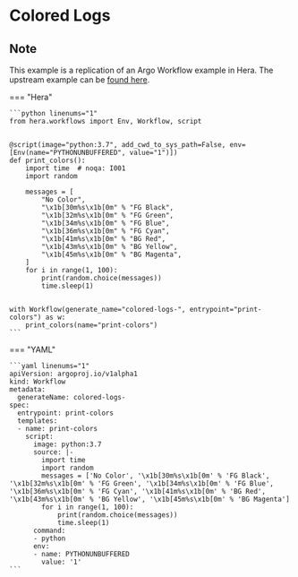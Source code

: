 # Colored Logs

## Note

This example is a replication of an Argo Workflow example in Hera.
The upstream example can be [found here](https://github.com/argoproj/argo-workflows/blob/main/examples/colored-logs.yaml).




=== "Hera"

    ```python linenums="1"
    from hera.workflows import Env, Workflow, script


    @script(image="python:3.7", add_cwd_to_sys_path=False, env=[Env(name="PYTHONUNBUFFERED", value="1")])
    def print_colors():
        import time  # noqa: I001
        import random

        messages = [
            "No Color",
            "\x1b[30m%s\x1b[0m" % "FG Black",
            "\x1b[32m%s\x1b[0m" % "FG Green",
            "\x1b[34m%s\x1b[0m" % "FG Blue",
            "\x1b[36m%s\x1b[0m" % "FG Cyan",
            "\x1b[41m%s\x1b[0m" % "BG Red",
            "\x1b[43m%s\x1b[0m" % "BG Yellow",
            "\x1b[45m%s\x1b[0m" % "BG Magenta",
        ]
        for i in range(1, 100):
            print(random.choice(messages))
            time.sleep(1)


    with Workflow(generate_name="colored-logs-", entrypoint="print-colors") as w:
        print_colors(name="print-colors")
    ```

=== "YAML"

    ```yaml linenums="1"
    apiVersion: argoproj.io/v1alpha1
    kind: Workflow
    metadata:
      generateName: colored-logs-
    spec:
      entrypoint: print-colors
      templates:
      - name: print-colors
        script:
          image: python:3.7
          source: |-
            import time
            import random
            messages = ['No Color', '\x1b[30m%s\x1b[0m' % 'FG Black', '\x1b[32m%s\x1b[0m' % 'FG Green', '\x1b[34m%s\x1b[0m' % 'FG Blue', '\x1b[36m%s\x1b[0m' % 'FG Cyan', '\x1b[41m%s\x1b[0m' % 'BG Red', '\x1b[43m%s\x1b[0m' % 'BG Yellow', '\x1b[45m%s\x1b[0m' % 'BG Magenta']
            for i in range(1, 100):
                print(random.choice(messages))
                time.sleep(1)
          command:
          - python
          env:
          - name: PYTHONUNBUFFERED
            value: '1'
    ```

